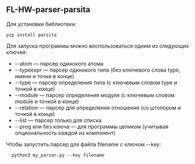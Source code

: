 ## FL-HW-parser-parsita

Для установки библиотеки:
```
pip install parsita
```

Для запуска программы можно воспользоваться одним из следующих ключей:

* --atom — парсер одинокого атома 
* --typeexpr — парсер одинокого типа (без ключевого слова type, имени и точки в конце)
* --type — парсер определения типа (с ключевым словом type и точкой в конце)
* --module — парсер определения модуля (с ключевым словом module и точкой в конце)
* --relation — парсер для определения отношения (со штопором и точкой в конце)
* --list — парсер только для списка  
* --prog или без ключа — для программы целиком (учитывая опциональность каждой из компонент)


Чтобы запустить парсер для файла filename с ключом --key:
```
  python3 my_parser.py --key filename
```
